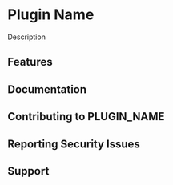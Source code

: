 # Plugin Name

Description

## Features


## Documentation


## Contributing to PLUGIN_NAME


## Reporting Security Issues


## Support
